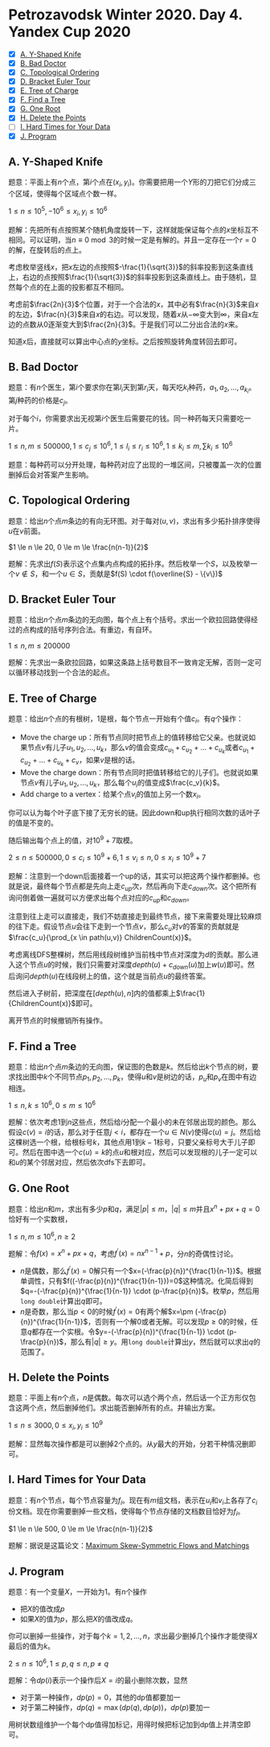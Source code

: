 # Petrozavodsk Winter 2020. Day 4. Yandex Cup 2020

+ [x] [A. Y-Shaped Knife](https://www.acmicpc.net/problem/18501)
+ [x] [B. Bad Doctor](https://www.acmicpc.net/problem/18502)
+ [x] [C. Topological Ordering](https://www.acmicpc.net/problem/18503)
+ [x] [D. Bracket Euler Tour](https://www.acmicpc.net/problem/18504)
+ [x] [E. Tree of Charge](https://www.acmicpc.net/problem/18505)
+ [x] [F. Find a Tree](https://www.acmicpc.net/problem/18506)
+ [x] [G. One Root](https://www.acmicpc.net/problem/18507)
+ [x] [H. Delete the Points](https://www.acmicpc.net/problem/18508)
+ [ ] [I. Hard Times for Your Data](https://www.acmicpc.net/problem/18509)
+ [x] [J. Program](https://www.acmicpc.net/problem/18510)

## A. Y-Shaped Knife

题意：平面上有$n$个点，第$i$个点在$(x_i,y_i)$。你需要把用一个$Y$形的刀把它们分成三个区域，使得每个区域点个数一样。

$1 \le n \le 10^5, -10^6 \le x_i, y_i \le 10^6$

题解：先把所有点按照某个随机角度旋转一下，这样就能保证每个点的$x$坐标互不相同。可以证明，当$n \equiv 0 \bmod 3$的时候一定是有解的。并且一定存在一个$r=0$的解，在旋转后的点上。

考虑枚举竖线$x$，把$x$左边的点按照$-\frac{1}{\sqrt{3}}$的斜率投影到这条直线上，右边的点按照$\frac{1}{\sqrt{3}}$的斜率投影到这条直线上。由于随机，显然每个点的在上面的投影都互不相同。

考虑前$\frac{2n}{3}$个位置，对于一个合法的$x$，其中必有$\frac{n}{3}$来自$x$的左边，$\frac{n}{3}$来自$x$的右边。可以发现，随着$x$从$-\infty$变大到$\infty$，来自$x$左边的点数从$0$逐渐变大到$\frac{2n}{3}$。于是我们可以二分出合法的$x$来。

知道$x$后，直接就可以算出中心点的$y$坐标。之后按照旋转角度转回去即可。

## B. Bad Doctor

题意：有$n$个医生，第$i$个要求你在第$l_i$天到第$r_i$天，每天吃$k_i$种药，$a_1,a_2,\dots,a_{k_i}$。第$j$种药的价格是$c_j$。

对于每个$i$，你需要求出无视第$i$个医生后需要花的钱。同一种药每天只需要吃一片。

$1 \le n, m \le 500000, 1 \le c_j \le 10^6, 1 \le l_i \le r_i \le 10^6, 1 \le k_i \le m, \sum k_i \le 10^6$

题意：每种药可以分开处理，每种药对应了出现的一堆区间，只被覆盖一次的位置删掉后会对答案产生影响。

## C. Topological Ordering

题意：给出$n$个点$m$条边的有向无环图。对于每对$(u,v)$，求出有多少拓扑排序使得$u$在$v$前面。

$1 \le n \le 20, 0 \le m \le \frac{n(n-1)}{2}$

题解：先求出$f(S)$表示这个点集内点构成的拓扑序。然后枚举一个$S$，以及枚举一个$v \not \in S$，和一个$u \in S$，贡献是$f(S) \cdot f(\overline{S} - \{v\})$

## D. Bracket Euler Tour

题意：给出$n$个点$m$条边的无向图，每个点上有个括号。求出一个欧拉回路使得经过的点构成的括号序列合法。有重边，有自环。

$1 \le n, m \le 200000$

题解：先求出一条欧拉回路，如果这条路上括号数目不一致肯定无解，否则一定可以循环移动找到一个合法的起点。

## E. Tree of Charge

题意：给出$n$个点的有根树，$1$是根，每个节点一开始有个值$c_i$。有$q$个操作：

+ Move the charge up：所有节点同时把节点上的值转移给它父亲。也就说如果节点$v$有儿子$u_1,u_2,\dots,u_k$，那么$v$的值会变成$c_{u_1}+c_{u_2}+\dots+c_{u_k}$或者$c_{u_1}+c_{u_2}+\dots+c_{u_k}+c_v$，如果$v$是根的话。
+ Move the charge down：所有节点同时把值转移给它的儿子们。也就说如果节点$v$有儿子$u_1,u_2,\dots,u_k$，那么每个$u_i$的值变成$\frac{c_v}{k}$。
+ Add charge to a vertex：给某个点$v_i$的值加上另一个数$x_i$。

你可以认为每个叶子底下接了无穷长的链。因此down和up执行相同次数的话叶子的值是不变的。

随后输出每个点上的值，对$10^9+7$取模。

$2 \le n \le 500000, 0 \le c_i \le 10^9+6, 1 \le v_i \le n, 0 \le x_i \le 10^9+7$

题解：注意到一个down后面接着一个up的话，其实可以把这两个操作都删掉。也就是说，最终每个节点都是先向上走$c_{up}$次，然后再向下走$c_{down}$次。这个把所有询问倒着做一遍就可以方便求出每个点对应的$c_{up}$和$c_{down}$。

注意到往上走可以直接走，我们不妨直接走到最终节点，接下来需要处理比较麻烦的往下走。假设节点$u$会往下走到一个节点$v$，那么$c_u$对$v$的答案的贡献就是$\frac{c_u}{\prod_{x \in path(u,v)} ChildrenCount(x)}$。

考虑离线DFS整棵树，然后用线段树维护当前栈中节点对深度为$d$的贡献。那么进入这个节点$u$的时候，我们只需要对深度$depth(u)+c_{down}(u)$加上$w(u)$即可。然后询问$depth(u)$在线段树上的值，这个就是当前点$u$的最终答案。

然后进入子树前，把深度在$[depth(u), n]$内的值都乘上$\frac{1}{ChildrenCount(x)}$即可。

离开节点的时候撤销所有操作。


## F. Find a Tree

题意：给出$n$个点$m$条边的无向图，保证图的色数是$k$。然后给出$k$个节点的树，要求找出图中$k$个不同节点$p_1,p_2,\dots,p_k$，使得$u$和$v$是树边的话，$p_u$和$p_v$在图中有边相连。

$1 \le n, k \le 10^6, 0 \le m \le 10^6$

题解：依次考虑$1$到$n$这些点，然后给$i$分配一个最小的未在邻居出现的颜色。那么假设$c(v)=i$的话，那么对于任意$j < i$，都存在一个$u \in N(v)$使得$c(u)=j$。然后给这棵树选一个根，给根标号$k$，其他点用$1$到$k-1$标号，只要父亲标号大于儿子即可。然后在图中选一个$c(u)=k$的点$u$和根对应，然后可以发现根的儿子一定可以和$u$的某个邻居对应，然后依次dfs下去即可。

## G. One Root

题意：给出$n$和$m$，求出有多少$p$和$q$，满足$|p| \le m$，$|q| \le m$并且$x^n+px+q=0$恰好有一个实数根，

$1 \le n, m \le 10^6, n \ge 2$

题解：令$f(x)=x^n+px+q$，考虑$f^\prime(x)=nx^{n-1}+p$，分$n$的奇偶性讨论。

+ $n$是偶数，那么$f^\prime(x)=0$解只有一个$x=(-\frac{p}{n})^{\frac{1}{n-1}}$。根据单调性，只有$f((-\frac{p}{n})^{\frac{1}{n-1}})=0$这种情况。化简后得到$q=-(-\frac{p}{n})^{\frac{1}{n-1}} \cdot (p-\frac{p}{n})$。枚举$p$，然后用`long double`计算出$q$即可。
+ $n$是奇数，那么当$p < 0$的时候$f^\prime(x)=0$有两个解$x=\pm (-\frac{p}{n})^{\frac{1}{n-1}}$，否则有一个解$0$或者无解。可以发现$p \ge 0$的时候，任意$q$都存在一个实根。令$y=-(-\frac{p}{n})^{\frac{1}{n-1}} \cdot (p-\frac{p}{n})$，那么有$|q| \ge y$。用`long double`计算出$y$，然后就可以求出$q$的范围了。

## H. Delete the Points

题意：平面上有$n$个点，$n$是偶数。每次可以选个两个点，然后话一个正方形仅包含这两个点，然后删掉他们。求出能否删掉所有的点。并输出方案。

$1 \le n \le 3000, 0 \le x_i, y_i \le 10^9$

题解：显然每次操作都是可以删掉$2$个点的。从$y$最大的开始，分若干种情况删即可。

## I. Hard Times for Your Data

题意：有$n$个节点，每个节点容量为$f_i$。现在有$m$组文档，表示在$u_i$和$v_i$上各存了$c_i$份文档。现在你需要删掉一些文档，使得每个节点存储的文档数目恰好为$f_i$。

$1 \le n \le 500, 0 \le m \le \frac{n(n-1)}{2}$

题解：据说是这篇论文：[Maximum Skew-Symmetric Flows and Matchings](https://arxiv.org/abs/math/0304290)

## J. Program

题意：有一个变量$X$，一开始为$1$。有$n$个操作

+ 把$X$的值改成$p$
+ 如果$X$的值为$p$，那么把$X$的值改成$q$。

你可以删掉一些操作，对于每个$k=1,2,\dots,n$，求出最少删掉几个操作才能使得$X$最后的值为$k$。

$2 \le n \le 10^6, 1 \le p, q \le n, p \ne q$

题解：令$dp(i)$表示一个操作后$X=i$的最小删除次数，显然

+ 对于第一种操作，$dp(p)=0$，其他的dp值都要加一
+ 对于第二种操作，$dp(q)=\max(dp(q), dp(p))$，$dp(p)$要加一

用树状数组维护一个每个dp值得加标记，用得时候把标记加到dp值上并清空即可。